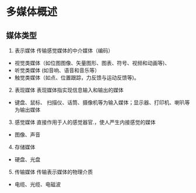 # 多媒体概述
## 媒体类型
1. 表示媒体
传输感觉媒体的中介媒体（编码）
- 视觉类媒体（如位图图像、矢量图形、图表、符号、视频和动画等)、
- 听觉类媒体 (如音响、语音和音乐等）
- 触觉类媒体（如点、位置跟踪，力反馈与运动反馈等)。
2. 表现媒体
表现媒体指实现信息输入和输出的媒体
- 键盘、鼠标、 扫描仪、话筒、摄像机等为输入媒体；显示器、打印机、喇叭等为输出媒体
3. 感觉媒体
直接作用于人的感觉器官.，使人严生内接感觉的媒体
- 图像、声音
4. 存储媒体
- 硬盘、光盘
5. 传输媒体
传输表示媒体的物理介质
- 电缆、光缆、电磁波